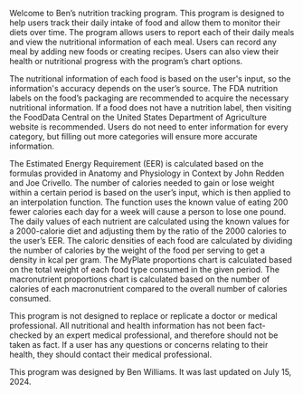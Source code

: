 Welcome to Ben’s nutrition tracking program. This program is designed to help users track their daily intake of food and allow them to monitor their diets over time. The program allows users to report each of their daily meals and view the nutritional information of each meal. Users can record any meal by adding new foods or creating recipes. Users can also view their health or nutritional progress with the program’s chart options. 

The nutritional information of each food is based on the user's input, so the information's accuracy depends on the user’s source. The FDA nutrition labels on the food’s packaging are recommended to acquire the necessary nutritional information. If a food does not have a nutrition label, then visiting the FoodData Central on the United States Department of Agriculture website is recommended. Users do not need to enter information for every category, but filling out more categories will ensure more accurate information. 

The Estimated Energy Requirement (EER) is calculated based on the formulas provided in Anatomy and Physiology in Context by John Redden and Joe Crivello. The number of calories needed to gain or lose weight within a certain period is based on the user’s input, which is then applied to an interpolation function. The function uses the known value of eating 200 fewer calories each day for a week will cause a person to lose one pound. The daily values of each nutrient are calculated using the known values for a 2000-calorie diet and adjusting them by the ratio of the 2000 calories to the user’s EER. The caloric densities of each food are calculated by dividing the number of calories by the weight of the food per serving to get a density in kcal per gram. The MyPlate proportions chart is calculated based on the total weight of each food type consumed in the given period. The macronutrient proportions chart is calculated based on the number of calories of each macronutrient compared to the overall number of calories consumed. 

This program is not designed to replace or replicate a doctor or medical professional. All nutritional and health information has not been fact-checked by an expert medical professional, and therefore should not be taken as fact. If a user has any questions or concerns relating to their health, they should contact their medical professional.

This program was designed by Ben Williams. It was last updated on July 15, 2024. 
